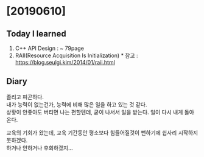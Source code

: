 # [20190610]


## Today I learned
1. C++ API Design : ~ 79page
  1. RAII(Resource Acquisition Is Initialization)
    * 참고 : https://blog.seulgi.kim/2014/01/raii.html
    
## Diary
졸리고 피곤하다. <br>
내가 능력이 없는건가, 능력에 비해 많은 일을 하고 있는 것 같다. <br>
상황이 안좋아도 버티면 나는 편할텐데, 굳이 나서서 일을 받는다. 일이 다시 내게 돌아온다. <br>

교육의 기회가 왔는데, 교육 기간동안 평소보다 힘들어질것이 뻔하기에 쉽사리 시작하지 못하겠다. <br>
하거나 안하거나 후회하겠지...
